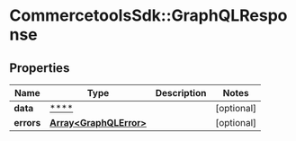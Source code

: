 # CommercetoolsSdk::GraphQLResponse

## Properties
Name | Type | Description | Notes
------------ | ------------- | ------------- | -------------
**data** | [****](.md) |  | [optional] 
**errors** | [**Array&lt;GraphQLError&gt;**](GraphQLError.md) |  | [optional] 

